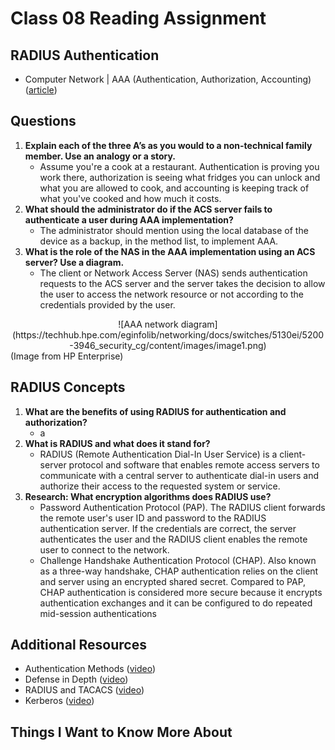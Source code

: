 # Class 08 Reading Assignment

## RADIUS Authentication

- Computer Network | AAA (Authentication, Authorization, Accounting) ([article](https://www.geeksforgeeks.org/computer-network-aaa-authentication-authorization-and-accounting/))

## Questions

1. **Explain each of the three A’s as you would to a non-technical family member. Use an analogy or a story.**
    - Assume you're a cook at a restaurant. Authentication is proving you work there, authorization is seeing what fridges you can unlock and what you are allowed to cook, and accounting is keeping track of what you've cooked and how much it costs. 
2. **What should the administrator do if the ACS server fails to authenticate a user during AAA implementation?**
    - The administrator should mention using the local database of the device as a backup, in the method list, to implement AAA.
3. **What is the role of the NAS in the AAA implementation using an ACS server? Use a diagram.**
    - The client or Network Access Server (NAS) sends authentication requests to the ACS server and the server takes the decision to allow the user to access the network resource or not according to the credentials provided by the user.

<div style="text-align:center">
    ![AAA network diagram](https://techhub.hpe.com/eginfolib/networking/docs/switches/5130ei/5200-3946_security_cg/content/images/image1.png)
</div>
(Image from HP Enterprise)

## RADIUS Concepts

1. **What are the benefits of using RADIUS for authentication and authorization?**
    - a
2. **What is RADIUS and what does it stand for?**
    - RADIUS (Remote Authentication Dial-In User Service) is a client-server protocol and software that enables remote access servers to communicate with a central server to authenticate dial-in users and authorize their access to the requested system or service.
3. **Research: What encryption algorithms does RADIUS use?**
    - Password Authentication Protocol (PAP). The RADIUS client forwards the remote user's user ID and password to the RADIUS authentication server. If the credentials are correct, the server authenticates the user and the RADIUS client enables the remote user to connect to the network.
    - Challenge Handshake Authentication Protocol (CHAP). Also known as a three-way handshake, CHAP authentication relies on the client and server using an encrypted shared secret. Compared to PAP, CHAP authentication is considered more secure because it encrypts authentication exchanges and it can be configured to do repeated mid-session authentications

## Additional Resources

- Authentication Methods ([video](https://www.professormesser.com/network-plus/n10-008/n10-008-video/authentication-methods-n10-008/))
- Defense in Depth ([video](https://www.professormesser.com/network-plus/n10-008/n10-008-video/defense-in-depth-n10-008/))
- RADIUS and TACACS ([video](https://www.professormesser.com/security-plus/sy0-401/radius-and-tacacs-2/))
- Kerberos ([video](https://www.professormesser.com/security-plus/sy0-401/kerberos-2/))

## Things I Want to Know More About
